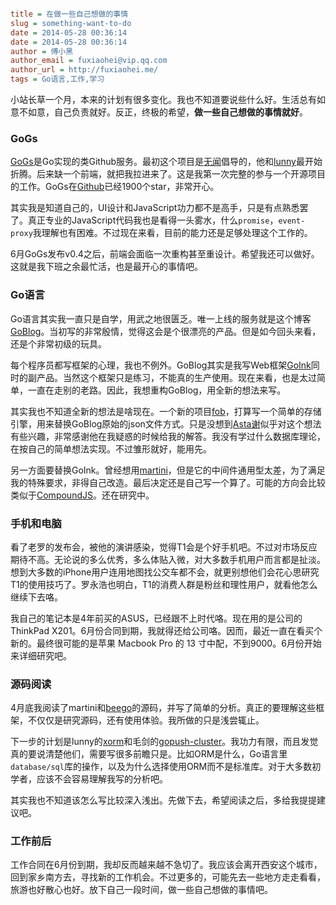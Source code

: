```ini

title = 在做一些自己想做的事情
slug = something-want-to-do
date = 2014-05-28 00:36:14
date = 2014-05-28 00:36:14
author = 傅小黑
author_email = fuxiaohei@vip.qq.com
author_url = http://fuxiaohei.me/
tags = Go语言,工作,学习

```

小站长草一个月，本来的计划有很多变化。我也不知道要说些什么好。生活总有如意不如意，自己负责就好。反正，终极的希望，**做一些自己想做的事情就好**。

### GoGs

[GoGs](http://gogs.io)是Go实现的类Github服务。最初这个项目是[无闻](https://github.com/Unknwon/)倡导的，他和[lunny](https://github.com/lunny)最开始折腾。后来缺一个前端，就把我拉进来了。这是我第一次完整的参与一个开源项目的工作。GoGs在[Github](https://github.com/gogits/gogs)已经1900个star，非常开心。

其实我是知道自己的，UI设计和JavaScript功力都不是高手，只是有点熟悉罢了。真正专业的JavaScript代码我也是看得一头雾水，什么`promise`，`event-proxy`我理解也有困难。不过现在来看，目前的能力还是足够处理这个工作的。

6月GoGs发布v0.4之后，前端会面临一次重构甚至重设计。希望我还可以做好。这就是我下班之余最忙活，也是最开心的事情吧。

<!--more-->

### Go语言

Go语言其实我一直只是自学，用武之地很匮乏。唯一上线的服务就是这个博客[GoBlog](http://github.com/fuxiaohei/GoBlog)。当初写的非常殷情，觉得这会是个很漂亮的产品。但是如今回头来看，还是个非常初级的玩具。

每个程序员都写框架的心理，我也不例外。GoBlog其实是我写Web框架[GoInk](https://github.com/fuxiaohei/GoInk)同时的副产品。当然这个框架只是练习，不能真的生产使用。现在来看，也是太过简单，一直在走别的老路。因此，我想重构GoBlog，用全新的想法来写。

其实我也不知道全新的想法是啥现在。一个新的项目[fob](https://github.com/fuxiaohei/fob)，打算写一个简单的存储引擎，用来替换GoBlog原始的json文件方式。只是没想到[Asta谢](http://github.com/astaxie)似乎对这个想法有些兴趣，非常感谢他在我疑惑的时候给我的解答。我没有学过什么数据库理论，在按自己的简单想法实现。不过雏形就好，能用先。

另一方面要替换GoInk。曾经想用[martini](https://github.com/go-martini/martini)，但是它的中间件通用型太差，为了满足我的特殊要求，非得自己改造。最后决定还是自己写一个算了。可能的方向会比较类似于[CompoundJS](http://compoundjs.com/)。还在研究中。

### 手机和电脑

看了老罗的发布会，被他的演讲感染，觉得T1会是个好手机吧。不过对市场反应期待不高。无论说的多么优秀，多么体贴入微，对大多数手机用户而言都是扯淡。想到大多数的iPhone用户连用地图找公交车都不会，就更别想他们会花心思研究T1的使用技巧了。罗永浩也明白，T1的消费人群是粉丝和理性用户，就看他怎么继续下去咯。

我自己的笔记本是4年前买的ASUS，已经跟不上时代咯。现在用的是公司的ThinkPad X201。6月份合同到期，我就得还给公司咯。因而，最近一直在看买个新的。最终很可能的是苹果 Macbook Pro 的 13 寸中配，不到9000。6月份开始来详细研究吧。

### 源码阅读

4月底我阅读了martini和[beego](https://github.com/astaxie/beego)的源码，并写了简单的分析。真正的要理解这些框架，不仅仅是研究源码，还有使用体验。我所做的只是浅尝辄止。

下一步的计划是lunny的[xorm](https://github.com/go-xorm/xorm)和毛剑的[gopush-cluster](https://github.com/Terry-Mao/gopush-cluster)。我功力有限，而且发觉真的要说清楚他们，需要写很多前瞻只是。比如ORM是什么，Go语言里`database/sql`库的操作，以及为什么选择使用ORM而不是标准库。对于大多数初学者，应该不会容易理解我写的分析吧。

其实我也不知道该怎么写比较深入浅出。先做下去，希望阅读之后，多给我提提建议吧。

### 工作前后

工作合同在6月份到期，我却反而越来越不急切了。我应该会离开西安这个城市，回到家乡南方去，寻找新的工作机会。不过更多的，可能先去一些地方走走看看，旅游也好散心也好。放下自己一段时间，做一些自己想做的事情吧。
